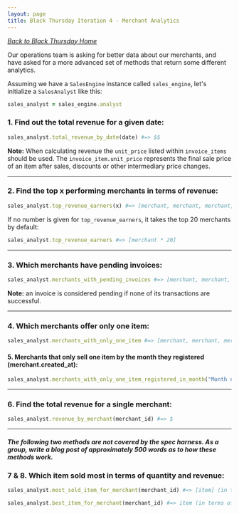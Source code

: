 ```yaml
---
layout: page
title: Black Thursday Iteration 4 - Merchant Analytics
---
```

_[Back to Black Thursday Home](./index)_

Our operations team is asking for better data about our merchants, and have asked for a more advanced set of methods that return some different analytics.



Assuming we have a `SalesEngine` instance called `sales_engine`, let's initialize a `SalesAnalyst` like this:

```ruby
sales_analyst = sales_engine.analyst
```

### 1. Find out the total revenue for a given date:

```rb
sales_analyst.total_revenue_by_date(date) #=> $$
```
**Note:** When calculating revenue the ``unit_price`` listed within ``invoice_items`` should be used. The ``invoice_item.unit_price`` represents the final sale price of an item after sales, discounts or other intermediary price changes.

---

### 2. Find the top x performing merchants in terms of revenue:  

```rb
sales_analyst.top_revenue_earners(x) #=> [merchant, merchant, merchant, merchant, merchant]
```

If no number is given for `top_revenue_earners`, it takes the top 20 merchants by default:

```rb
sales_analyst.top_revenue_earners #=> [merchant * 20]
```

---

### 3. Which merchants have pending invoices:

```rb
sales_analyst.merchants_with_pending_invoices #=> [merchant, merchant, merchant]
```

**Note:** an invoice is considered pending if none of its transactions are successful.


---

### 4. Which merchants offer only one item:

```rb
sales_analyst.merchants_with_only_one_item #=> [merchant, merchant, merchant]
```

#### 5. Merchants that only sell one item by the month they registered (merchant.created_at):

```rb
sales_analyst.merchants_with_only_one_item_registered_in_month("Month name") #=> [merchant, merchant, merchant]
```

---

### 6. Find the total revenue for a single merchant:

```rb
sales_analyst.revenue_by_merchant(merchant_id) #=> $
```

---

#### ___The following two methods are not covered by the spec harness. As a group, write a blog post of approximately 500 words as to how these methods work.___


### 7 & 8. Which item sold most in terms of quantity and revenue:

```rb
sales_analyst.most_sold_item_for_merchant(merchant_id) #=> [item] (in terms of quantity sold) or, if there is a tie, [item, item, item]

sales_analyst.best_item_for_merchant(merchant_id) #=> item (in terms of revenue generated)
```
